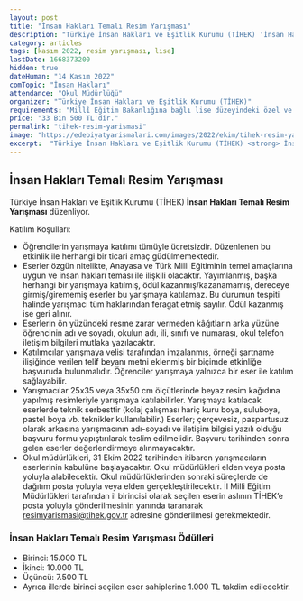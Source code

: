 ```yaml
---
layout: post
title: "İnsan Hakları Temalı Resim Yarışması"
description: "Türkiye İnsan Hakları ve Eşitlik Kurumu (TİHEK) 'İnsan Hakları Temalı Resim Yarışması' düzenliyor."
category: articles
tags: [kasım 2022, resim yarışması, lise]
lastDate: 1668373200
hidden: true
dateHuman: "14 Kasım 2022"
comTopic: "İnsan Hakları"
attendance: "Okul Müdürlüğü"
organizer: "Türkiye İnsan Hakları ve Eşitlik Kurumu (TİHEK)"
requirements: "Millî Eğitim Bakanlığına bağlı lise düzeyindeki özel ve devlet okulları öğrencileri katılabilir."
price: "33 Bin 500 TL'dir."
permalink: "tihek-resim-yarismasi"
image: "https://edebiyatyarismalari.com/images/2022/ekim/tihek-resim-yarismasi.jpg"
excerpt:  "Türkiye İnsan Hakları ve Eşitlik Kurumu (TİHEK) <strong> İnsan Hakları Temalı Resim Yarışması </strong> düzenliyor."
---
```


## İnsan Hakları Temalı Resim Yarışması
Türkiye İnsan Hakları ve Eşitlik Kurumu (TİHEK) **İnsan Hakları Temalı Resim Yarışması** düzenliyor.  

Katılım Koşulları:
- Öğrencilerin yarışmaya katılımı tümüyle ücretsizdir. Düzenlenen bu etkinlik ile herhangi bir ticari amaç güdülmemektedir.
- Eserler özgün nitelikte, Anayasa ve Türk Milli Eğitiminin temel amaçlarına uygun ve insan hakları teması ile ilişkili olacaktır. Yayımlanmış, başka herhangi bir yarışmaya katılmış, ödül kazanmış/kazanamamış, dereceye girmiş/girememiş eserler bu yarışmaya katılamaz. Bu durumun tespiti halinde yarışmacı tüm haklarından feragat etmiş sayılır. Ödül kazanmış ise geri alınır.
- Eserlerin ön yüzündeki resme zarar vermeden kâğıtların arka yüzüne öğrencinin adı ve soyadı, okulun adı, ili, sınıfı ve numarası, okul telefon iletişim bilgileri mutlaka yazılacaktır.
- Katılımcılar yarışmaya velisi tarafından imzalanmış, örneği şartname ilişiğinde verilen telif beyanı metni eklenmiş bir biçimde etkinliğe başvuruda bulunmalıdır. Öğrenciler yarışmaya yalnızca bir eser ile katılım sağlayabilir.
- Yarışmacılar 25x35 veya 35x50 cm ölçütlerinde beyaz resim kağıdına yapılmış resimleriyle yarışmaya katılabilirler. Yarışmaya katılacak eserlerde teknik serbesttir (kolaj çalışması hariç kuru boya, suluboya, pastel boya vb. teknikler kullanılabilir.) Eserler; çerçevesiz, paspartusuz olarak arkasına yarışmacının adı-soyadı ve iletişim bilgisi yazılı olduğu başvuru formu yapıştırılarak teslim edilmelidir. Başvuru tarihinden sonra gelen eserler değerlendirmeye alınmayacaktır.
- Okul müdürlükleri, 31 Ekim 2022 tarihinden itibaren yarışmacıların eserlerinin kabulüne başlayacaktır. Okul müdürlükleri elden veya posta yoluyla alabilecektir. Okul müdürlüklerinden sonraki süreçlerde de dağıtım posta
yoluyla veya elden gerçekleştirilecektir. İl Milli Eğitim Müdürlükleri tarafından il birincisi olarak seçilen eserin aslının TİHEK’e posta yoluyla gönderilmesinin yanında taranarak resimyarismasi@tihek.gov.tr adresine gönderilmesi gerekmektedir.


### İnsan Hakları Temalı Resim Yarışması Ödülleri
- Birinci: 15.000 TL
- İkinci: 10.000 TL 
- Üçüncü: 7.500 TL
- Ayrıca illerde birinci seçilen eser sahiplerine 1.000 TL takdim edilecektir.